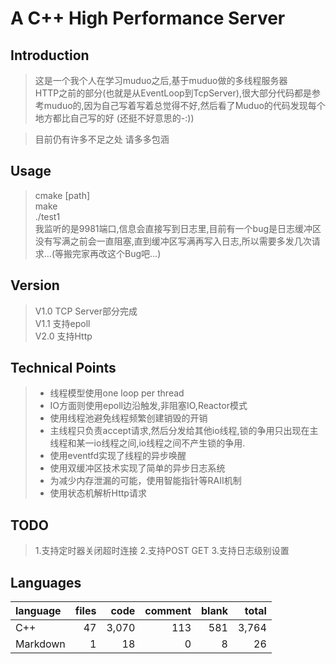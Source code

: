 # A C++ High Performance Server

## Introduction

> 这是一个我个人在学习muduo之后,基于muduo做的多线程服务器  
HTTP之前的部分(也就是从EventLoop到TcpServer),很大部分代码都是参考muduo的,因为自己写着写着总觉得不好,然后看了Muduo的代码发现每个地方都比自己写的好 (还挺不好意思的-:)) 

> 目前仍有许多不足之处 请多多包涵

## Usage
> cmake [path]  
> make  
> ./test1  
> 我监听的是9981端口,信息会直接写到日志里,目前有一个bug是日志缓冲区没有写满之前会一直阻塞,直到缓冲区写满再写入日志,所以需要多发几次请求...(等搬完家再改这个Bug吧...)

## Version
> V1.0 TCP Server部分完成  
> V1.1 支持epoll  
> V2.0 支持Http

## Technical  Points

> + 线程模型使用one loop per thread  
> + IO方面则使用epoll边沿触发,非阻塞IO,Reactor模式
> + 使用线程池避免线程频繁创建销毁的开销
> + 主线程只负责accept请求,然后分发给其他io线程,锁的争用只出现在主线程和某一io线程之间,io线程之间不产生锁的争用.
> + 使用eventfd实现了线程的异步唤醒
> + 使用双缓冲区技术实现了简单的异步日志系统
> + 为减少内存泄漏的可能，使用智能指针等RAII机制
> + 使用状态机解析Http请求

## TODO

> 1.支持定时器关闭超时连接
> 2.支持POST GET
> 3.支持日志级别设置  

## Languages
| language | files | code | comment | blank | total |
| :--- | ---: | ---: | ---: | ---: | ---: |
| C++ | 47 | 3,070 | 113 | 581 | 3,764 |
| Markdown | 1 | 18 | 0 | 8 | 26 |
